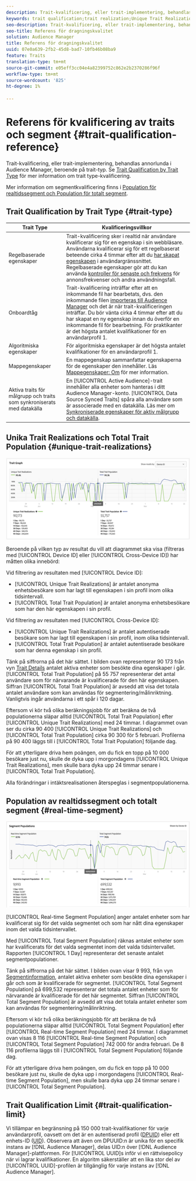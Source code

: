```yaml
---
description: Trait-kvalificering, eller trait-implementering, behandlas annorlunda i Audience Manager, beroende på trait-typ. Se tabellen nedan för detaljerad information om kvalificering av trait.
keywords: trait qualification;trait realization;Unique Trait Realizations;UTR;Total Trait Population;TTP
seo-description: Trait-kvalificering, eller trait-implementering, behandlas annorlunda i Audience Manager, beroende på trait-typ. Se tabellen nedan för detaljerad information om kvalificering av trait.
seo-title: Referens för dragningskvalitet
solution: Audience Manager
title: Referens för dragningskvalitet
uuid: 07e0a639-2fb2-45d8-bad7-10fb46b08ba9
feature: Traits
translation-type: tm+mt
source-git-commit: e05eff3cc04e4a82399752c862e2b2370286f96f
workflow-type: tm+mt
source-wordcount: '825'
ht-degree: 1%

---
```



# Referens för kvalificering av traits och segment {#trait-qualification-reference}

Trait-kvalificering, eller trait-implementering, behandlas annorlunda i Audience Manager, beroende på trait-typ. Se [Trait Qualification by Trait Type](#trait-type) för mer information om trait type-kvalificering.

Mer information om segmentkvalificering finns i [Population för realtidssegment och Population för totalt segment](#real-time-segment).



## Trait Qualification by Trait Type {#trait-type}

| Trait Type | Kvalificeringsvillkor |
|---|---|
| Regelbaserade egenskaper | Trait-kvalificering sker i realtid när användare kvalificerar sig för en egenskap i sin webbläsare. Användarna kvalificerar sig för ett regelbaserat beteende cirka 4 timmar efter att du [har skapat egenskapen](create-onboarded-rule-based-traits.md#create-rules-based-or-onboarded-traits) i användargränssnittet. Regelbaserade egenskaper gör att du kan använda [kontroller för senaste och frekvens](../segments/recency-and-frequency.md) för annonsfrekvenser och andra användningsfall. |
| Onboardtåg | Trait-kvalificering inträffar efter att en inkommande fil har bearbetats, dvs. den inkommande filen [importeras till Audience Manager](../../faq/faq-inbound-data-ingestion.md) och det är när trait-kvalificeringen inträffar. Du bör vänta cirka 4 timmar efter att du har skapat en ny egenskap innan du överför en inkommande fil för bearbetning. För praktikanter är det högsta antalet kvalifikationer för en användarprofil 1. |
| Algoritmiska egenskaper | För algoritmiska egenskaper är det högsta antalet kvalifikationer för en användarprofil 1. |
| Mappegenskaper | En mappegenskap sammanfattar egenskaperna för de egenskaper den innehåller. Läs [Mappegenskaper: Om](about-folder-traits.md) för mer information. |
| Aktiva traits för målgrupp och traits som synkroniserats med datakälla | En [!UICONTROL Active Audience]-trait innehåller alla enheter som hanteras i ditt Audience Manager-konto. [!UICONTROL Data Source Synced Traits] spåra alla användare som är associerade med en datakälla. Läs mer om [Synkroniserade egenskaper för aktiv målgrupp och datakälla](client-activity-synced-audience-traits.md). |

## Unika Trait Realizations och Total Trait Population {#unique-trait-realizations}

![unique-trait-realization](assets/trait-graph.png)

Beroende på vilken typ av resultat du vill att diagrammet ska visa (filtreras med [!UICONTROL Device ID] eller [!UICONTROL Cross-Device ID]) har måtten olika innebörd:

Vid filtrering av resultaten med [!UICONTROL Device ID]:

* [!UICONTROL Unique Trait Realizations] är antalet anonyma enhetsbesökare som har lagt till egenskapen i sin profil inom olika tidsintervall.
* [!UICONTROL Total Trait Population] är antalet anonyma enhetsbesökare som har den här egenskapen i sin profil.

Vid filtrering av resultaten med [!UICONTROL Cross-Device ID]:

* [!UICONTROL Unique Trait Realizations] är antalet autentiserade besökare som har lagt till egenskapen i sin profil, inom olika tidsintervall.
* [!UICONTROL Total Trait Population] är antalet autentiserade besökare som har denna egenskap i sin profil.

Tänk på siffrorna på det här sättet. I bilden ovan representerar 90 173 från vyn [Trait Details](../../features/traits/trait-details-page.md) antalet aktiva enheter som besökte dina egenskaper i går. [!UICONTROL Total Trait Population] på 55 757 representerar det antal användare som för närvarande är kvalificerade för den här egenskapen. Siffran [!UICONTROL Total Trait Population] är avsedd att visa det totala antalet användare som kan användas för segmentering/målinriktning. Vanligtvis ingår användarna i ett spår i 120 dagar.

Eftersom vi kör två olika beräkningsjobb för att beräkna de två populationerna släpar alltid [!UICONTROL Total Trait Population] efter [!UICONTROL Unique Trait Realizations] med 24 timmar. I diagrammet ovan ser du cirka 90 400 [!UICONTROL Unique Trait Realizations] och [!UICONTROL Total Trait Population] cirka 90 300 för 5 februari. Profilerna på 90 400 läggs till i [!UICONTROL Total Trait Population] följande dag.

För att ytterligare driva hem poängen, om du fick en topp på 10 000 besökare just nu, skulle de dyka upp i morgondagens [!UICONTROL Unique Trait Realizations], men skulle bara dyka upp 24 timmar senare i [!UICONTROL Total Trait Population].

Alla förändringar i intäktsrealisationen återspeglas i segmentpopulationerna.

## Population av realtidssegment och totalt segment {#real-time-segment}

![unique-trait-realization](assets/segment-graph.png)

[!UICONTROL Real-time Segment Population] anger antalet enheter som har kvalificerat sig för det valda segmentet och som har nått dina egenskaper inom det valda tidsintervallet.

Med [!UICONTROL Total Segment Population] räknas antalet enheter som har kvalificerats för det valda segmentet inom det valda tidsintervallet. Rapporten [!UICONTROL 1 Day] representerar det senaste antalet segmentpopulationer.

Tänk på siffrorna på det här sättet. I bilden ovan visar 9 993, från vyn [Segmentinformation](../../features/segments/segment-summary-view.md), antalet aktiva enheter som besökte dina egenskaper i går och som är kvalificerade för segmentet. [!UICONTROL Total Segment Population] på 699,532 representerar det totala antalet enheter som för närvarande är kvalificerade för det här segmentet. Siffran [!UICONTROL Total Segment Population] är avsedd att visa det totala antalet enheter som kan användas för segmentering/målinriktning.

Eftersom vi kör två olika beräkningsjobb för att beräkna de två populationerna släpar alltid [!UICONTROL Total Segment Population] efter [!UICONTROL Real-time Segment Population] med 24 timmar. I diagrammet ovan visas 8 116 [!UICONTROL Real-time Segment Population] och [!UICONTROL Total Segment Population] 742 000 för andra februari. De 8 116 profilerna läggs till i [!UICONTROL Total Segment Population] följande dag.

För att ytterligare driva hem poängen, om du fick en topp på 10 000 besökare just nu, skulle de dyka upp i morgondagens [!UICONTROL Real-time Segment Population], men skulle bara dyka upp 24 timmar senare i [!UICONTROL Total Segment Population].

## Trait Qualification Limit {#trait-qualification-limit}

Vi tillämpar en begränsning på 150 000 trait-kvalifikationer för varje användarprofil, oavsett om det är en autentiserad profil ([DPUID](../../reference/ids-in-aam.md)) eller ett enhets-ID ([UID](../../reference/ids-in-aam.md)). Observera att även om DPUUID:n är unika för en specifik instans av [!DNL Audience Manager], delas UID:n över [!DNL Audience Manager]-plattformen. För [!UICONTROL UUID]s inför vi en rättvisepolicy när vi lagrar kvalifikationer. En algoritm säkerställer att en lika stor del av [!UICONTROL UUID]-profilen är tillgänglig för varje instans av [!DNL Audience Manager].

